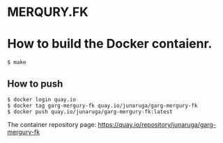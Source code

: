 # MERQURY.FK

# How to build the Docker contaienr.

```
$ make
```

## How to push

```
$ docker login quay.io
$ docker tag garg-mergury-fk quay.io/junaruga/garg-mergury-fk
$ docker push quay.io/junaruga/garg-mergury-fk:latest
```

The container repository page: https://quay.io/repository/junaruga/garg-mergury-fk
